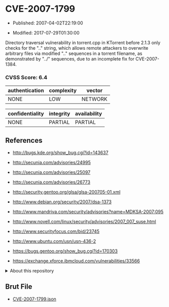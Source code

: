 # CVE-2007-1799

- Published: 2007-04-02T22:19:00

- Modified: 2017-07-29T01:30:00

Directory traversal vulnerability in torrent.cpp in KTorrent before 2.1.3 only checks for the ".." string, which allows remote attackers to overwrite arbitrary files via modified ".." sequences in a torrent filename, as demonstrated by "../" sequences, due to an incomplete fix for CVE-2007-1384.

### CVSS Score: **6.4**

| authentication | complexity | vector |
| --- | --- | --- |
| NONE | LOW | NETWORK |

| confidentiality | integrity | availability |
| --- | --- | --- |
| NONE | PARTIAL | PARTIAL |

## References

* http://bugs.kde.org/show_bug.cgi?id=143637

* http://secunia.com/advisories/24995

* http://secunia.com/advisories/25097

* http://secunia.com/advisories/26773

* http://security.gentoo.org/glsa/glsa-200705-01.xml

* http://www.debian.org/security/2007/dsa-1373

* http://www.mandriva.com/security/advisories?name=MDKSA-2007:095

* http://www.novell.com/linux/security/advisories/2007_007_suse.html

* http://www.securityfocus.com/bid/23745

* http://www.ubuntu.com/usn/usn-436-2

* https://bugs.gentoo.org/show_bug.cgi?id=170303

* https://exchange.xforce.ibmcloud.com/vulnerabilities/33566

<details>
<summary>About this repository</summary> 

  This repository is part of the project [Live Hack CVE](https://github.com/Live-Hack-CVE). Main website can be found [www.live-hack.org](https://www.live-hack.org) 
  
  Made by [Sn0wAlice](https://github.com/Sn0wAlice) for the people that care about security and need to have a feed of the latest CVEs. Hope you enjoy it, don't forget to star the repo and follow me on [Twitter](https://twitter.com/Sn0wAlice) and [Github](https://github.com/Sn0wAlice). And that is my [personnal website](https://www.alice-snow.me/)

  - [Home Page](https://github.com/Live-Hack-CVE)
  - [Framework](https://github.com/Live-Hack-CVE/cve-framework)
  - [CVE database](https://github.com/Live-Hack-CVE/full_database)
  - [Changelog](https://github.com/Live-Hack-CVE/Changelog)
</details>

## Brut File

* [CVE-2007-1799.json](https://raw.githubusercontent.com/Live-Hack-CVE/full_database/main/cves/2007/CVE-2007-1799.json)

